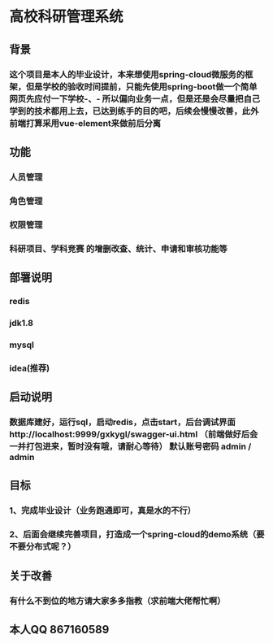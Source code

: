 # 高校科研管理系统

## 背景

### 这个项目是本人的毕业设计，本来想使用spring-cloud微服务的框架，但是学校的验收时间提前，只能先使用spring-boot做一个简单网页先应付一下学校-、- 所以偏向业务一点，但是还是会尽量把自己学到的技术都用上去，已达到练手的目的吧，后续会慢慢改善，此外前端打算采用vue-element来做前后分离

## 功能

### 人员管理

### 角色管理

### 权限管理

### 科研项目、学科竞赛 的增删改查、统计、申请和审核功能等

## 部署说明

### redis

### jdk1.8

### mysql

### idea(推荐)

## 启动说明

### 数据库建好，运行sql，启动redis，点击start，后台调试界面http://localhost:9999/gxkygl/swagger-ui.html （前端做好后会一并打包进来，暂时没有哦，请耐心等待） 默认账号密码 admin / admin 

## 目标

### 1、完成毕业设计（业务跑通即可，真是水的不行）

### 2、后面会继续完善项目，打造成一个spring-cloud的demo系统（要不要分布式呢？）

## 关于改善

### 有什么不到位的地方请大家多多指教（求前端大佬帮忙啊）

## 本人QQ 867160589


